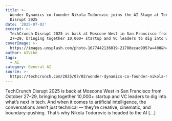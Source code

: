 ```yaml
---
title: >-
  Wonder Dynamics co-founder Nikola Todorovic joins the AI Stage at TechCrunch
  Disrupt 2025
date: '2025-07-02'
excerpt: >-
  TechCrunch Disrupt 2025 is back at Moscone West in San Francisco from October
  27–29, bringing together 10,000+ startup and VC leaders to dig into what...
coverImage: >-
  https://images.unsplash.com/photo-1677442136019-21780ecad995?w=400&h=200&fit=crop&auto=format
author: AIVibe
tags:
  - Ai
category: General AI
source: >-
  https://techcrunch.com/2025/07/02/wonder-dynamics-co-founder-nikola-todorovic-joins-the-ai-stage-at-techcrunch-disrupt-2025/
---
```

TechCrunch Disrupt 2025 is back at Moscone West in San Francisco from October 27–29, bringing together 10,000+ startup and VC leaders to dig into what’s next in tech. And when it comes to artificial intelligence, the conversations aren’t just technical — they’re creative, cinematic, and boundary-pushing. That’s why Nikola Todorovic is headed to the AI [&#8230;]
